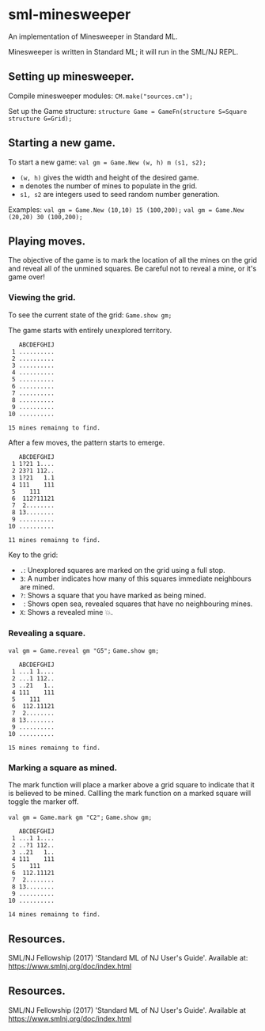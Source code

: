 # sml-minesweeper
An implementation of Minesweeper in Standard ML.

Minesweeper is written in Standard ML; it will run in the SML/NJ REPL.

## Setting up minesweeper.

Compile minesweeper modules:
`CM.make("sources.cm");`

Set up the Game structure:
`structure Game = GameFn(structure S=Square structure G=Grid);`

## Starting a new game.

To start a new game:
`val gm = Game.New (w, h) m (s1, s2);`
- `(w, h)` gives the width and height of the desired game.
- `m` denotes the number of mines to populate in the grid.
- `s1, s2` are integers used to seed random number generation.

Examples:
`val gm = Game.New (10,10) 15 (100,200);`
`val gm = Game.New (20,20) 30 (100,200);`

## Playing moves.

The objective of the game is to mark the location of all the mines on the grid and reveal all of the unmined squares. Be careful not to reveal a mine, or it's game over!

### Viewing the grid.

To see the current state of the grid:
`Game.show gm;`

The game starts with entirely unexplored territory.
```
   ABCDEFGHIJ
 1 ..........
 2 ..........
 3 ..........
 4 ..........
 5 ..........
 6 ..........
 7 ..........
 8 ..........
 9 ..........
10 ..........

15 mines remainng to find.
```

After a few moves, the pattern starts to emerge.
```
   ABCDEFGHIJ
 1 1?21 1....
 2 23?1 112..
 3 1?21   1.1
 4 111    111
 5    111
 6  112?11121
 7  2........
 8 13........
 9 ..........
10 ..........

11 mines remainng to find.
```

Key to the grid:
- `.`: Unexplored squares are marked on the grid using a full stop.
- `3`: A number indicates how many of this squares immediate neighbours are mined.
- `?`: Shows a square that you have marked as being mined.
- ` `: Shows open sea, revealed squares that have no neighbouring mines.
- `X`: Shows a revealed mine 💥.

### Revealing a square.

`val gm = Game.reveal gm "G5";`
`Game.show gm;`

```
   ABCDEFGHIJ
 1 ...1 1....
 2 ...1 112..
 3 ..21   1..
 4 111    111
 5    111
 6  112.11121
 7  2........
 8 13........
 9 ..........
10 ..........

15 mines remainng to find.
```

### Marking a square as mined.

The mark function will place a marker above a grid square to indicate that it is believed to be mined. Callling the mark function on a marked square will toggle the marker off.

`val gm = Game.mark gm "C2";`
`Game.show gm;`

```
   ABCDEFGHIJ
 1 ...1 1....
 2 ..?1 112..
 3 ..21   1..
 4 111    111
 5    111
 6  112.11121
 7  2........
 8 13........
 9 ..........
10 ..........

14 mines remainng to find.
```

## Resources.

SML/NJ Fellowship (2017) 'Standard ML of NJ User's Guide'. Available at: https://www.smlnj.org/doc/index.html

## Resources.

SML/NJ Fellowship (2017) 'Standard ML of NJ User's Guide'. Available at https://www.smlnj.org/doc/index.html
